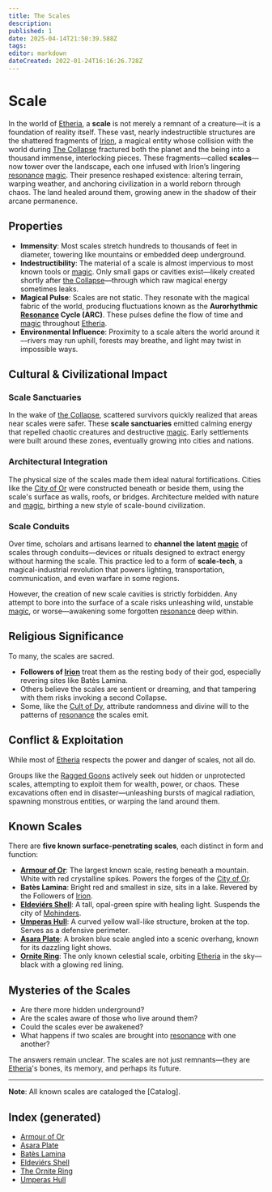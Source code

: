 ```yaml
---
title: The Scales
description: 
published: 1
date: 2025-04-14T21:50:39.588Z
tags: 
editor: markdown
dateCreated: 2022-01-24T16:16:26.728Z
---
```


# Scale
In the world of [Etheria](/geography/cosmology/etheria.md), a **scale** is not merely a remnant of a creature—it is a foundation of reality itself. These vast, nearly indestructible structures are the shattered fragments of [Irion](/being/deity/irion.md), a magical entity whose collision with the world during [The Collapse](/structure/chronological/event/the-collapse.md) fractured both the planet and the being into a thousand immense, interlocking pieces. These fragments—called **scales**—now tower over the landscape, each one infused with Irion’s lingering [resonance](/structure/mechanic/resonance.md) [magic](/structure/mechanic/magic.md). Their presence reshaped existence: altering terrain, warping weather, and anchoring civilization in a world reborn through chaos. The land healed around them, growing anew in the shadow of their arcane permanence.

## Properties
- **Immensity**: Most scales stretch hundreds to thousands of feet in diameter, towering like mountains or embedded deep underground.
- **Indestructibility**: The material of a scale is almost impervious to most known tools or [magic](/structure/mechanic/magic.md). Only small gaps or cavities exist—likely created shortly after [the Collapse](/structure/chronological/event/the-collapse.md)—through which raw magical energy sometimes leaks.
- **Magical Pulse**: Scales are not static. They resonate with the magical fabric of the world, producing fluctuations known as the **Aurorhythmic [Resonance](/structure/mechanic/resonance.md) Cycle (ARC)**. These pulses define the flow of time and [magic](/structure/mechanic/magic.md) throughout [Etheria](/geography/cosmology/etheria.md).
- **Environmental Influence**: Proximity to a scale alters the world around it—rivers may run uphill, forests may breathe, and light may twist in impossible ways.

## Cultural & Civilizational Impact

### Scale Sanctuaries

In the wake of [the Collapse](/structure/chronological/event/the-collapse.md), scattered survivors quickly realized that areas near scales were safer. These **scale sanctuaries** emitted calming energy that repelled chaotic creatures and destructive [magic](/structure/mechanic/magic.md). Early settlements were built around these zones, eventually growing into cities and nations.

### Architectural Integration

The physical size of the scales made them ideal natural fortifications. Cities like the [City of Or](/geography/settlement/city/city-of-or.md) were constructed beneath or beside them, using the scale's surface as walls, roofs, or bridges. Architecture melded with nature and [magic](/structure/mechanic/magic.md), birthing a new style of scale-bound civilization.

### Scale Conduits

Over time, scholars and artisans learned to **channel the latent [magic](/structure/mechanic/magic.md)** of scales through conduits—devices or rituals designed to extract energy without harming the scale. This practice led to a form of **scale-tech**, a magical-industrial revolution that powers lighting, transportation, communication, and even warfare in some regions.

However, the creation of new scale cavities is strictly forbidden. Any attempt to bore into the surface of a scale risks unleashing wild, unstable [magic](/structure/mechanic/magic.md), or worse—awakening some forgotten [resonance](/structure/mechanic/resonance.md) deep within.

## Religious Significance

To many, the scales are sacred.

- **Followers of [Irion](/being/deity/irion.md)** treat them as the resting body of their god, especially revering sites like Batès Lamina.
- Others believe the scales are sentient or dreaming, and that tampering with them risks invoking a second Collapse.
- Some, like the [Cult of Dy](/structure/society/factions/cult-of-dy.md), attribute randomness and divine will to the patterns of [resonance](/structure/mechanic/resonance.md) the scales emit.

## Conflict & Exploitation

While most of [Etheria](/geography/cosmology/etheria.md) respects the power and danger of scales, not all do.

Groups like the [Ragged Goons](/structure/society/factions/ragged-goons.md) actively seek out hidden or unprotected scales, attempting to exploit them for wealth, power, or chaos. These excavations often end in disaster—unleashing bursts of magical radiation, spawning monstrous entities, or warping the land around them.

## Known Scales

There are **five known surface-penetrating scales**, each distinct in form and function:

- **[Armour of Or](/geography/landmark/scale/armour-of-or.md)**: The largest known scale, resting beneath a mountain. White with red crystalline spikes. Powers the forges of the [City of Or](/geography/settlement/city/city-of-or.md).
- **Batès Lamina**: Bright red and smallest in size, sits in a lake. Revered by the Followers of [Irion](/being/deity/irion.md).
- **[Eldeviérs Shell](/geography/landmark/scale/eldeviérs-shell.md)**: A tall, opal-green spire with healing light. Suspends the city of [Mohinders](/geography/settlement/city/mohinders.md).
- **[Umperas Hull](/geography/landmark/scale/umperas-hull.md)**: A curved yellow wall-like structure, broken at the top. Serves as a defensive perimeter.
- **[Asara Plate](/geography/landmark/scale/asara-plate.md)**: A broken blue scale angled into a scenic overhang, known for its dazzling light shows.
- **[Ornite Ring](/geography/landmark/scale/ornite-ring.md)**: The only known celestial scale, orbiting [Etheria](/geography/cosmology/etheria.md) in the sky—black with a glowing red lining.

## Mysteries of the Scales

- Are there more hidden underground?
- Are the scales aware of those who live around them?
- Could the scales ever be awakened?
- What happens if two scales are brought into [resonance](/structure/mechanic/resonance.md) with one another?

The answers remain unclear. The scales are not just remnants—they are [Etheria](/geography/cosmology/etheria.md)'s bones, its memory, and perhaps its future.

---

**Note**: All known scales are cataloged the [Catalog].

## Index (generated)
- [Armour of Or](/geography/landmark/scale/armour-of-or.md)
- [Asara Plate](/geography/landmark/scale/asara-plate.md)
- [Batès Lamina](/geography/landmark/scale/bates-lamina.md)
- [Eldeviérs Shell](/geography/landmark/scale/eldeviérs-shell.md)
- [The Ornite Ring](/geography/landmark/scale/ornite-ring.md)
- [Umperas Hull](/geography/landmark/scale/umperas-hull.md)

&nbsp;&nbsp;&nbsp;
